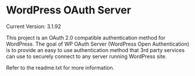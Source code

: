 # WordPress OAuth Server

Current Version: 3.1.92

This project is an OAuth 2.0 compatible authentication method for WordPress. The goal of WP OAuth Server 
(WordPress Open Authentication) is to provide an easy to use authentication method that 3rd party services can use to securely connect to any server running WordPress site.

Refer to the readme.txt for more information.